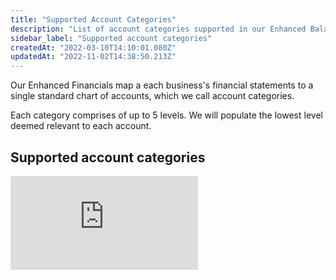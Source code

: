 ```yaml
---
title: "Supported Account Categories"
description: "List of account categories supported in our Enhanced Balance Sheet and Enhanced Profit and Loss accounts endpoints"
sidebar_label: "Supported account categories"
createdAt: "2022-03-10T14:10:01.080Z"
updatedAt: "2022-11-02T14:38:50.213Z"
---
```

Our Enhanced Financials map a each business's financial statements to a single standard chart of accounts, which we call account categories.

Each category comprises of up to 5 levels. We will populate the lowest level deemed relevant to each account.

## Supported account categories

<iframe
  src="https://docs.google.com/spreadsheets/d/1uocdu2wIOX1z1_6j3Q8wX6TUM1B10DoMHapbkJcZlCc/edit?usp=sharing&amp;single=false&amp;widget=true&amp;headers=false"
  frameborder="0"
  style={{ top: 0, left: 0, width: "100%", height: "660px" }}
></iframe>
